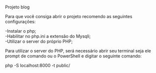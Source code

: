 Projeto blog

Para que você consiga abrir o projeto recomendo as seguintes configurações:

-Instalar o php;<br>
-Habilitar no php.ini a extensão do Mysqli;<br>
-Utilizar o server do próprio PHP;<br>

Para utilizar o server do PHP, será necessário abrir seu terminal seja ele prompt de comando ou o PowerShell e digitar o seguinte comando:

php -S localhost:8000 -t public/
